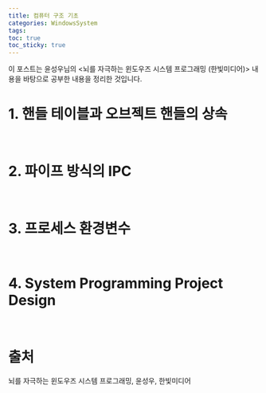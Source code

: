 ```yaml
---
title: 컴퓨터 구조 기초
categories: WindowsSystem
tags: 
toc: true
toc_sticky: true
---
```


이 포스트는 윤성우님의 <뇌를 자극하는 윈도우즈 시스템 프로그래밍 (한빛미디어)> 내용을 바탕으로 공부한 내용을 정리한 것입니다. 

# **1. 핸들 테이블과 오브젝트 핸들의 상속**

<br/>

# **2. 파이프 방식의 IPC**

<br/>

# **3. 프로세스 환경변수**

<br/>

# **4. System Programming Project Design**

<br/>

# **출처**

뇌를 자극하는 윈도우즈 시스템 프로그래밍, 윤성우, 한빛미디어

